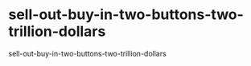 # sell-out-buy-in-two-buttons-two-trillion-dollars
sell-out-buy-in-two-buttons-two-trillion-dollars
